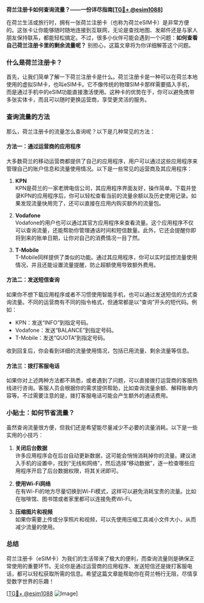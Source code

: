 **荷兰注册卡如何查询流量？——一份详尽指南[[TG💪+ @esim1088](https://t.me/s/esim1088)]**

在荷兰生活或旅行时，拥有一张荷兰注册卡（也称为荷兰eSIM卡）是非常方便的。这张卡让你能够随时随地连接到互联网，无论是查找地图、发邮件还是与家人朋友保持联系，都能轻松搞定。不过，很多小伙伴可能会遇到一个问题：**如何查看自己荷兰注册卡里的剩余流量呢？** 别担心，这篇文章将为你详细解答这个问题。

### 什么是荷兰注册卡？

首先，让我们简单了解一下荷兰注册卡是什么。荷兰注册卡是一种可以在荷兰本地使用的虚拟SIM卡，也叫eSIM卡。它不像传统的物理SIM卡那样需要插入手机，而是通过手机中的eSIM功能直接激活使用。这种卡的优势在于，你可以避免携带多张实体卡，而且可以随时更换运营商，享受更灵活的服务。

### 查询流量的方法

那么，荷兰注册卡的流量怎么查询呢？以下是几种常见的方法：

#### 方法一：通过运营商的应用程序

大多数荷兰的移动运营商都提供了自己的应用程序，用户可以通过这些应用程序来管理自己的账户信息和流量使用情况。以下是一些常见的运营商及其应用程序：

1. **KPN**  
   KPN是荷兰的一家老牌电信公司，其应用程序界面友好，操作简单。下载并登录KPN的应用程序后，你可以轻松查看当前的流量余额以及历史使用记录。如果发现流量快用完了，还可以直接在应用内购买额外的流量包。

2. **Vodafone**  
   Vodafone的用户也可以通过其官方应用程序来查看流量。这个应用程序不仅可以查询流量，还能帮助你管理通话时间和短信数量。此外，它还会提醒你即将到来的账单日期，让你对自己的消费情况一目了然。

3. **T-Mobile**  
   T-Mobile同样提供了类似的功能。通过其应用程序，你可以实时监控流量使用情况，并且还能设置流量提醒，防止超额使用导致额外费用。

#### 方法二：发送短信查询

如果你不想下载应用程序或者不习惯使用智能手机，也可以通过发送短信的方式查询流量。不同的运营商有不同的指令格式，但通常都是以“查询”开头的短代码。例如：

- KPN：发送“INFO”到指定号码。
- Vodafone：发送“BALANCE”到指定号码。
- T-Mobile：发送“QUOTA”到指定号码。

收到回复后，你会看到详细的流量使用情况，包括已用流量、剩余流量等信息。

#### 方法三：拨打客服电话

如果你对上述两种方法都不熟悉，或者遇到了问题，可以直接拨打运营商的客服热线进行咨询。客服人员会根据你的需求提供帮助，比如查询流量余额、解释账单内容等。不过需要注意的是，拨打客服电话可能会产生额外的通话费用。

### 小贴士：如何节省流量？

虽然查询流量很方便，但我们还是希望能尽量减少不必要的流量消耗。以下是一些实用的小技巧：

1. **关闭后台数据**  
   许多应用程序会在后台自动更新数据，这可能会悄悄消耗掉你的流量。建议进入手机的设置中，找到“无线和网络”，然后选择“移动数据”，逐一检查哪些应用程序开启了后台数据权限，将其关闭即可。

2. **使用Wi-Fi网络**  
   在有Wi-Fi的地方尽量切换到Wi-Fi模式，这样可以避免消耗宝贵的流量。比如在咖啡馆、图书馆或者家里都可以连接免费Wi-Fi。

3. **压缩图片和视频**  
   如果你需要上传或分享照片和视频，可以先使用压缩工具减小文件大小，从而减少流量的使用。

### 总结

荷兰注册卡（eSIM卡）为我们的生活带来了极大的便利，而查询流量则是确保正常使用的重要环节。无论你是通过运营商的应用程序、发送短信还是拨打客服电话，都可以轻松获取所需的信息。希望这篇文章能帮助你在荷兰畅行无阻，尽情享受数字世界的乐趣！

[[TG💪+ @esim1088](https://t.me/s/esim1088) ![Image](https://i.postimg.cc/4NQfJmqS/Snipaste-2025-05-13-00-14-12.png)]